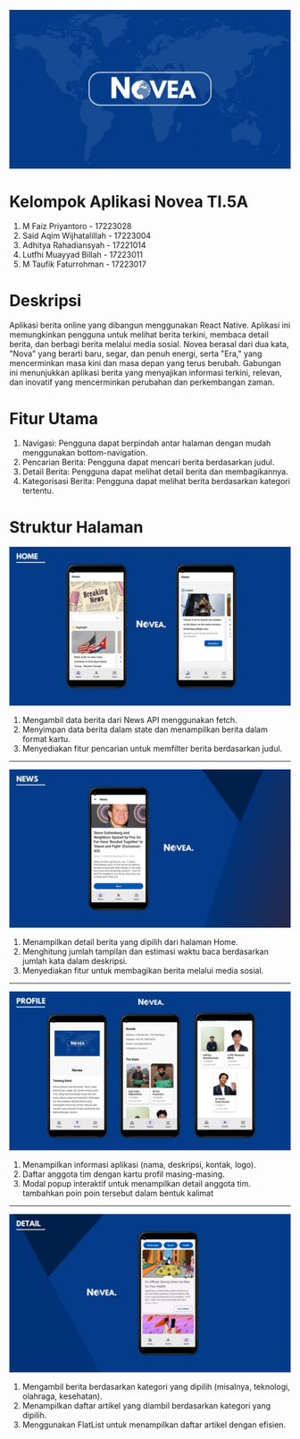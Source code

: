 ![Novea](src/img/novea.jpg)

# Kelompok Aplikasi Novea TI.5A
1. M Faiz Priyantoro - 17223028
2. Said Aqim Wijhatalillah - 17223004
3. Adhitya Rahadiansyah - 17221014
4. Lutfhi Muayyad Billah - 17223011
5. M Taufik Faturrohman - 17223017

# Deskripsi
Aplikasi berita online yang dibangun menggunakan React Native. Aplikasi ini memungkinkan pengguna untuk melihat berita terkini, membaca detail berita, dan berbagi berita melalui media sosial. Novea berasal dari dua kata, "Nova" yang berarti baru, segar, dan penuh energi, serta "Era," yang mencerminkan masa kini dan masa depan yang terus berubah. Gabungan ini menunjukkan aplikasi berita yang menyajikan informasi terkini, relevan, dan inovatif yang mencerminkan perubahan dan perkembangan zaman.

# Fitur Utama
1. Navigasi: Pengguna dapat berpindah antar halaman dengan mudah menggunakan bottom-navigation.
2. Pencarian Berita: Pengguna dapat mencari berita berdasarkan judul.
3. Detail Berita: Pengguna dapat melihat detail berita dan membagikannya.
4. Kategorisasi Berita: Pengguna dapat melihat berita berdasarkan kategori tertentu.

# Struktur Halaman
![Home.js](src/img/Home.jpg)
1. Mengambil data berita dari News API menggunakan fetch.
2. Menyimpan data berita dalam state dan menampilkan berita dalam format kartu.
3. Menyediakan fitur pencarian untuk memfilter berita berdasarkan judul.

***

![News.js](src/img/News.jpg)
1. Menampilkan detail berita yang dipilih dari halaman Home.
2. Menghitung jumlah tampilan dan estimasi waktu baca berdasarkan jumlah kata dalam deskripsi.
3. Menyediakan fitur untuk membagikan berita melalui media sosial.

***

![Profile.js](src/img/Profile.jpg)
1. Menampilkan informasi aplikasi (nama, deskripsi, kontak, logo).
2. Daftar anggota tim dengan kartu profil masing-masing.
3. Modal popup interaktif untuk menampilkan detail anggota tim. tambahkan poin poin tersebut dalam bentuk kalimat

***

![Detail.js](src/img/Detail.jpg)
1. Mengambil berita berdasarkan kategori yang dipilih (misalnya, teknologi, olahraga, kesehatan).
2. Menampilkan daftar artikel yang diambil berdasarkan kategori yang dipilih.
3. Menggunakan FlatList untuk menampilkan daftar artikel dengan efisien.
